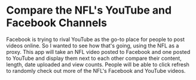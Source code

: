 # Compare the NFL's YouTube and Facebook Channels

Facebook is trying to rival YouTube as the go-to place for people to post videos online. So I wanted to see how that's going, using the NFL as a proxy. This app will take an NFL video posted to Facebook and one posted to YouTube
and display them next to each other compare their content, length, date uploaded and view counts. People will be able to click refresh to randomly check out more of the NFL's Facebook and YouTube videos.
